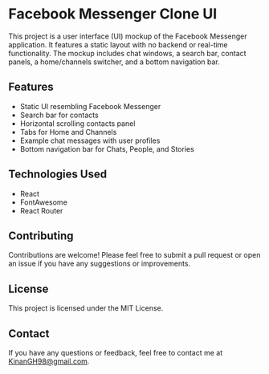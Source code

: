 # Facebook Messenger Clone UI

This project is a user interface (UI) mockup of the Facebook Messenger application. It features a static layout with no backend or real-time functionality. 
The mockup includes chat windows, a search bar, contact panels, a home/channels switcher, and a bottom navigation bar.

## Features

- Static UI resembling Facebook Messenger
- Search bar for contacts
- Horizontal scrolling contacts panel
- Tabs for Home and Channels
- Example chat messages with user profiles
- Bottom navigation bar for Chats, People, and Stories

## Technologies Used

- React
- FontAwesome
- React Router

## Contributing
Contributions are welcome! Please feel free to submit a pull request or open an issue if you have any suggestions or improvements.

## License
This project is licensed under the MIT License.

## Contact
If you have any questions or feedback, feel free to contact me at KinanGH98@gmail.com.
